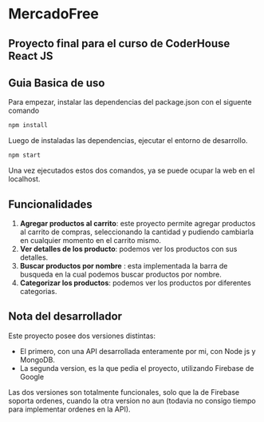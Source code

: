 # MercadoFree
## Proyecto final para el curso de CoderHouse React JS


## Guia Basica de uso

Para empezar, instalar las dependencias del package.json con el siguente comando

```javascript
npm install
```

Luego de instaladas las dependencias, ejecutar el entorno de desarrollo.

```javascript
npm start
```
Una vez ejecutados estos dos comandos, ya se puede ocupar la web en el localhost.


## Funcionalidades
1. **Agregar productos al carrito**: este proyecto permite agregar productos al carrito de compras, seleccionando la cantidad y pudiendo cambiarla en cualquier momento en el carrito mismo.
2. **Ver detalles de los producto**: podemos ver los productos con sus detalles.
3. **Buscar productos por nombre** : esta implementada la barra de busqueda en la cual podemos buscar productos por nombre.
4. **Categorizar los productos**: podemos ver los productos por diferentes categorias.


## Nota del desarrollador
Este proyecto posee dos versiones distintas:
* El primero, con una API desarrollada enteramente por mi, con Node js y MongoDB.
* La segunda version, es la que pedia el proyecto, utilizando Firebase de Google

Las dos versiones son totalmente funcionales, solo que la de Firebase soporta ordenes, cuando la otra version no aun (todavia no consigo tiempo para implementar ordenes en la API).


